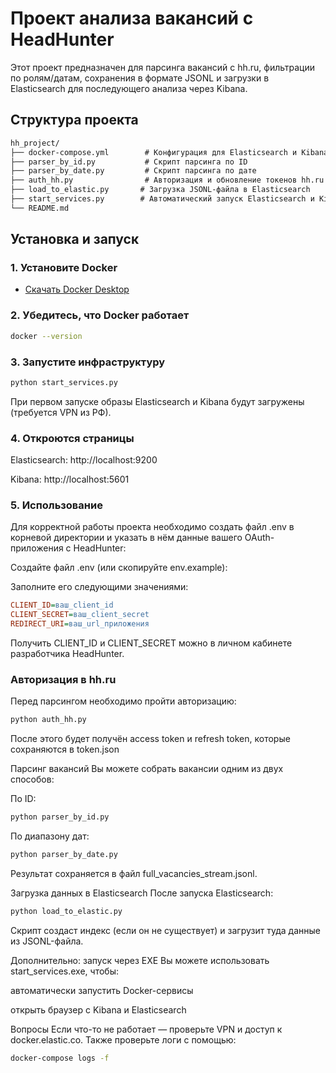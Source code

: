 #  Проект анализа вакансий с HeadHunter

Этот проект предназначен для парсинга вакансий с hh.ru, фильтрации по ролям/датам, сохранения в формате JSONL и загрузки в Elasticsearch для последующего анализа через Kibana.

##  Структура проекта

```markdown
hh_project/
├── docker-compose.yml        # Конфигурация для Elasticsearch и Kibana
├── parser_by_id.py           # Скрипт парсинга по ID
├── parser_by_date.py         # Скрипт парсинга по дате
├── auth_hh.py                # Авторизация и обновление токенов hh.ru
├── load_to_elastic.py       # Загрузка JSONL-файла в Elasticsearch
├── start_services.py        # Автоматический запуск Elasticsearch и Kibana
└── README.md                
```


##  Установка и запуск

### 1. Установите Docker

- [Скачать Docker Desktop](https://www.docker.com/products/docker-desktop/)

### 2. Убедитесь, что Docker работает

```bash
docker --version
```
### 3. Запустите инфраструктуру
```bash
python start_services.py
```
 При первом запуске образы Elasticsearch и Kibana будут загружены (требуется VPN из РФ).

### 4. Откроются страницы
Elasticsearch: http://localhost:9200

Kibana: http://localhost:5601

### 5. Использование

Для корректной работы проекта необходимо создать файл .env в корневой директории и указать в нём данные вашего OAuth-приложения с HeadHunter:

Создайте файл .env (или скопируйте env.example):

Заполните его следующими значениями:

```ini
CLIENT_ID=ваш_client_id
CLIENT_SECRET=ваш_client_secret
REDIRECT_URI=ваш_url_приложения
```
Получить CLIENT_ID и CLIENT_SECRET можно в личном кабинете разработчика HeadHunter.

###  Авторизация в hh.ru

Перед парсингом необходимо пройти авторизацию:

```bash
python auth_hh.py
```
После этого будет получён access token и refresh token, которые сохраняются в token.json

Парсинг вакансий
Вы можете собрать вакансии одним из двух способов:

По ID:

```bash
python parser_by_id.py
```
По диапазону дат:

```bash
python parser_by_date.py
```
Результат сохраняется в файл full_vacancies_stream.jsonl.

Загрузка данных в Elasticsearch
После запуска Elasticsearch:

```bash
python load_to_elastic.py
```
Скрипт создаст индекс (если он не существует) и загрузит туда данные из JSONL-файла.

 Дополнительно: запуск через EXE
Вы можете использовать start_services.exe, чтобы:

автоматически запустить Docker-сервисы

открыть браузер с Kibana и Elasticsearch

Вопросы
Если что-то не работает — проверьте VPN и доступ к docker.elastic.co. Также проверьте логи с помощью:

```bash
docker-compose logs -f
```